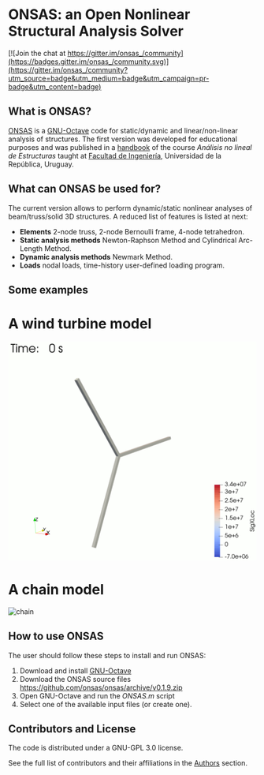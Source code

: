 # ONSAS: an Open Nonlinear Structural Analysis Solver

[![Join the chat at https://gitter.im/onsas_/community](https://badges.gitter.im/onsas_/community.svg)](https://gitter.im/onsas_/community?utm_source=badge&utm_medium=badge&utm_campaign=pr-badge&utm_content=badge)

## What is ONSAS?

[ONSAS](https://github.com/ONSAS/ONSAS) is a [GNU-Octave](https://www.gnu.org/software/octave/) code for static/dynamic and linear/non-linear analysis of structures. The first version was developed for educational purposes and was published in a [handbook](https://www.colibri.udelar.edu.uy/jspui/bitstream/20.500.12008/22106/1/Bazzano_P%c3%a9rezZerpa_Introducci%c3%b3n_al_An%c3%a1lisis_No_Lineal_de_Estructuras_2017.pdf) of the course _Análisis no lineal de Estructuras_ taught at [Facultad de Ingeniería](https://www.fing.edu.uy/), Universidad de la República, Uruguay.

## What can ONSAS be used for?

The current version allows to perform dynamic/static nonlinear analyses of beam/truss/solid 3D structures. A reduced list of features is listed at next:

* **Elements** 2-node truss, 2-node Bernoulli frame, 4-node tetrahedron.
* **Static analysis methods** Newton-Raphson Method and Cylindrical Arc-Length Method.
* **Dynamic analysis methods** Newmark Method.
* **Loads** nodal loads, time-history user-defined loading program.

## Some examples

# A wind turbine model
![wind](https://github.com/ONSAS/ONSAS/blob/development/examples/wind.gif?raw=true)

# A chain model
![chain](https://user-images.githubusercontent.com/42485529/90902313-a6bf8d80-e3a2-11ea-8369-a9be639552f9.gif?raw=true)

## How to use ONSAS

The user should follow these steps to install and run ONSAS:

1. Download and install [GNU-Octave](https://www.gnu.org/software/octave/)
1. Download the ONSAS source files https://github.com/onsas/onsas/archive/v0.1.9.zip
1. Open GNU-Octave and run the _ONSAS.m_ script
1. Select one of the available input files (or create one).

## Contributors and License

The code is distributed under a GNU-GPL 3.0 license.

See the full list of contributors and their affiliations in the [Authors](@ref) section.
